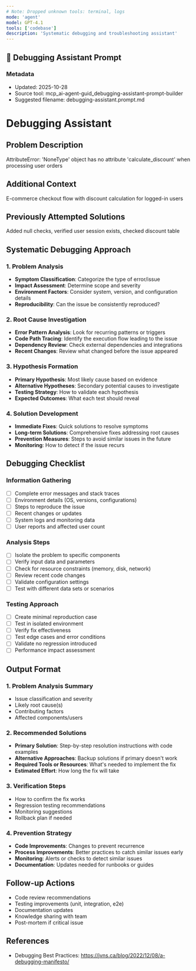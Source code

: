 ```yaml
---
# Note: Dropped unknown tools: terminal, logs
mode: 'agent'
model: GPT-4.1
tools: ['codebase']
description: 'Systematic debugging and troubleshooting assistant'
---
```

## 🐛 Debugging Assistant Prompt

### Metadata
- Updated: 2025-10-28
- Source tool: mcp_ai-agent-guid_debugging-assistant-prompt-builder
- Suggested filename: debugging-assistant.prompt.md

# Debugging Assistant

## Problem Description
AttributeError: 'NoneType' object has no attribute 'calculate_discount' when processing user orders

## Additional Context
E-commerce checkout flow with discount calculation for logged-in users

## Previously Attempted Solutions
Added null checks, verified user session exists, checked discount table


## Systematic Debugging Approach

### 1. Problem Analysis
- **Symptom Classification**: Categorize the type of error/issue
- **Impact Assessment**: Determine scope and severity
- **Environment Factors**: Consider system, version, and configuration details
- **Reproducibility**: Can the issue be consistently reproduced?

### 2. Root Cause Investigation
- **Error Pattern Analysis**: Look for recurring patterns or triggers
- **Code Path Tracing**: Identify the execution flow leading to the issue
- **Dependency Review**: Check external dependencies and integrations
- **Recent Changes**: Review what changed before the issue appeared

### 3. Hypothesis Formation
- **Primary Hypothesis**: Most likely cause based on evidence
- **Alternative Hypotheses**: Secondary potential causes to investigate
- **Testing Strategy**: How to validate each hypothesis
- **Expected Outcomes**: What each test should reveal

### 4. Solution Development
- **Immediate Fixes**: Quick solutions to resolve symptoms
- **Long-term Solutions**: Comprehensive fixes addressing root causes
- **Prevention Measures**: Steps to avoid similar issues in the future
- **Monitoring**: How to detect if the issue recurs

## Debugging Checklist

### Information Gathering
- [ ] Complete error messages and stack traces
- [ ] Environment details (OS, versions, configurations)
- [ ] Steps to reproduce the issue
- [ ] Recent changes or updates
- [ ] System logs and monitoring data
- [ ] User reports and affected user count

### Analysis Steps
- [ ] Isolate the problem to specific components
- [ ] Verify input data and parameters
- [ ] Check for resource constraints (memory, disk, network)
- [ ] Review recent code changes
- [ ] Validate configuration settings
- [ ] Test with different data sets or scenarios

### Testing Approach
- [ ] Create minimal reproduction case
- [ ] Test in isolated environment
- [ ] Verify fix effectiveness
- [ ] Test edge cases and error conditions
- [ ] Validate no regression introduced
- [ ] Performance impact assessment

## Output Format

### 1. Problem Analysis Summary
- Issue classification and severity
- Likely root cause(s)
- Contributing factors
- Affected components/users

### 2. Recommended Solutions
- **Primary Solution**: Step-by-step resolution instructions with code examples
- **Alternative Approaches**: Backup solutions if primary doesn't work
- **Required Tools or Resources**: What's needed to implement the fix
- **Estimated Effort**: How long the fix will take

### 3. Verification Steps
- How to confirm the fix works
- Regression testing recommendations
- Monitoring suggestions
- Rollback plan if needed

### 4. Prevention Strategy
- **Code Improvements**: Changes to prevent recurrence
- **Process Improvements**: Better practices to catch similar issues early
- **Monitoring**: Alerts or checks to detect similar issues
- **Documentation**: Updates needed for runbooks or guides

## Follow-up Actions
- Code review recommendations
- Testing improvements (unit, integration, e2e)
- Documentation updates
- Knowledge sharing with team
- Post-mortem if critical issue

## References
- Debugging Best Practices: https://jvns.ca/blog/2022/12/08/a-debugging-manifesto/


